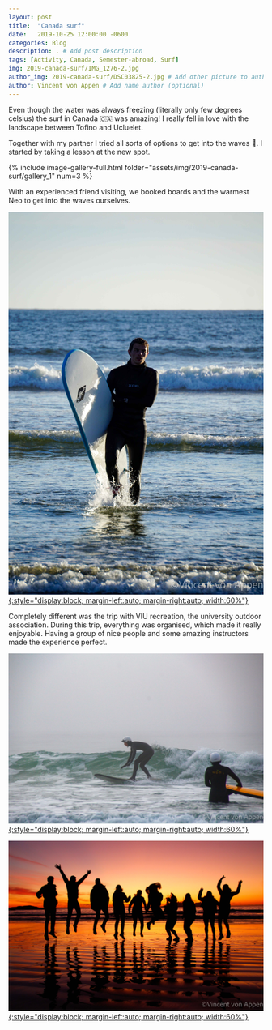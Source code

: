 ```yaml
---
layout: post
title:  "Canada surf"
date:   2019-10-25 12:00:00 -0600
categories: Blog
description: . # Add post description 
tags: [Activity, Canada, Semester-abroad, Surf]
img: 2019-canada-surf/IMG_1276-2.jpg
author_img: 2019-canada-surf/DSC03825-2.jpg # Add other picture to author box
author: Vincent von Appen # Add name author (optional)
---
```


Even though the water was always freezing (literally only few degrees celsius) the surf in Canada 🇨🇦 was amazing! I really fell in love with the landscape between Tofino and Ucluelet. 

Together with my partner I tried all sorts of options to get into the waves 🌊. I started by taking a lesson at the new spot. 

{% include image-gallery-full.html folder="assets/img/2019-canada-surf/gallery_1" num=3 %}

With an experienced friend visiting, we booked boards and the warmest Neo to get into the waves ourselves.  

[![Me in the sun](/assets/img/2019-canada-surf/DSC03825.jpg){:style="display:block; margin-left:auto; margin-right:auto; width:60%"}](/assets/img/2019-canada-surf/DSC03825.jpg)

Completely different was the trip with VIU recreation, the university outdoor association. During this trip, everything was organised, which made it really enjoyable. Having a group of nice people and some amazing instructors made the experience perfect. 

[![Shredding with VIU recreation](/assets/img/2019-canada-surf/IMG_1276.jpg){:style="display:block; margin-left:auto; margin-right:auto; width:60%"}](/assets/img/2019-canada-surf/IMG_1276.jpg)

[![Group picture VIU recreation](/assets/img/2019-canada-surf/IMG_1166.jpg){:style="display:block; margin-left:auto; margin-right:auto; width:60%"}](/assets/img/2019-canada-surf/IMG_1166.jpg)